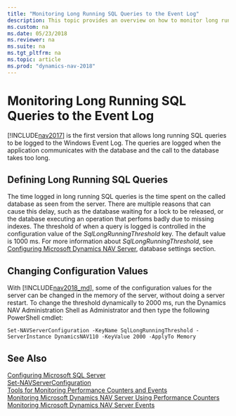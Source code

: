 ```yaml
---
title: "Monitoring Long Running SQL Queries to the Event Log"
description: This topic provides an overview on how to monitor long running SQL queries in the event log starting with NAV 2017. 
ms.custom: na
ms.date: 05/23/2018
ms.reviewer: na
ms.suite: na
ms.tgt_pltfrm: na
ms.topic: article
ms.prod: "dynamics-nav-2018"
---
```

# Monitoring Long Running SQL Queries to the Event Log

<!-- This topic needs to be updated for the BC autumn release. -->
 
[!INCLUDE[nav2017](includes/nav2017.md)] is the first version that allows long running SQL queries to be logged to the Windows Event Log. The queries are logged when the application communicates with the database and the call to the database takes too long.

## Defining Long Running SQL Queries 
The time logged in long running SQL queries is the time spent on the called database as seen from the server. There are multiple reasons that can cause this delay, such as the database waiting for a lock to be released, or the database executing an operation that perfoms badly due to missing indexes.
The threshold of when a query is logged is controlled in the configuration value of the *SqlLongRunningThreshold* key. The default value is 1000 ms. For more information about *SqlLongRunningThreshold*, see [Configuring Microsoft Dynamics NAV Server](configuring-microsoft-dynamics-nav-server.md), database settings section. 

## Changing Configuration Values
With [!INCLUDE[nav2018_md](includes/nav2018_md.md)], some of the configuration values for the server can be changed in the memory of the server, without doing a server restart. To change the threshold dynamically to 2000 ms, run the Dynamics NAV Administration Shell as Administrator and then type the following PowerShell cmdlet:

```
Set-NAVServerConfiguration -KeyName SqlLongRunningThreshold -ServerInstance DynamicsNAV110 -KeyValue 2000 -ApplyTo Memory
```



## See Also
<!-- Include 
[Troubleshooting: Using the Event Log to Monitor Long Running SQL Queries in Dynamics NAV](troubleshooting-long-running-queries-using-event-log.md) once is done. -->

[Configuring Microsoft SQL Server](Configuring-Microsoft-SQL-Server.md)  
[Set-NAVServerConfiguration](https://go.microsoft.com/fwlink/?linkid=401394)   
[Tools for Monitoring Performance Counters and Events](Tools-for-Monitoring-Performance-Counters-and-Events.md)  
[Monitoring Microsoft Dynamics NAV Server Using Performance Counters](Monitoring-Microsoft-Dynamics-NAV-Server-Using-Performance-Counters.md)  
[Monitoring Microsoft Dynamics NAV Server Events](Monitoring-Microsoft-Dynamics-NAV-Server-Events.md)    


